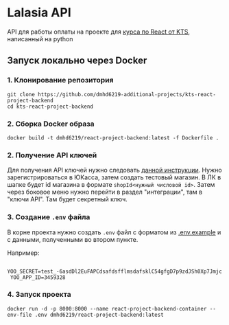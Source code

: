# Lalasia API

API для работы оплаты на проекте для [курса по React от KTS](https://github.com/dmhd6219-additional-projects/kts-react-project), написанный на python

## Запуск локально через Docker

### 1. Клонирование репозитория

   ```
   git clone https://github.com/dmhd6219-additional-projects/kts-react-project-backend
   cd kts-react-project-backend
   ```

### 2. Сборка Docker образа

```
docker build -t dmhd6219/react-project-backend:latest -f Dockerfile .
```

### 2. Получение API ключей

   Для получения API ключей нужно
   следовать [данной инструкции](https://yookassa.ru/docs/support/merchant/payments/implement/test-store).
   Нужно зарегистрироваться в ЮКасса, затем создать тестовый магазин. В ЛК в шапке будет id магазина в формате
   `shopId<нужный числовой id>`.
   Затем через боковое меню нужно перейти в раздел "интеграции", там в "ключи API". Там будет секретный ключ.

### 3. Создание `.env` файла

   В корне проекта нужно создать `.env` файл с форматом из [.env.example](.env.example) и с данными, полученными во
   втором пункте.

   Например:
   ```
    YOO_SECRET=test_-6asdDl2EuFAPCdsafdsfflmsdafsklC54gfgD7p9zdJSh0Xp7Jmjc
    YOO_APP_ID=3459328
   ```

### 4. Запуск проекта

```
docker run -d -p 8000:8000 --name react-project-backend-container --env-file .env dmhd6219/react-project-backend:latest
```